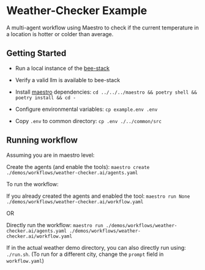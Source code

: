 # Weather-Checker Example

A multi-agent workflow using Maestro to check if the current temperature in a location is hotter or colder than average.

## Getting Started

* Run a local instance of the [bee-stack](https://github.com/i-am-bee/bee-stack/blob/main/README.md)

* Verify a valid llm is available to bee-stack

* Install [maestro](https://github.com/i-am-bee/beeai-labs) dependencies: `cd ../../../maestro && poetry shell && poetry install && cd -`

* Configure environmental variables: `cp example.env .env`

* Copy `.env` to common directory: `cp .env ./../common/src`

## Running workflow

Assuming you are in maestro level:

Create the agents (and enable the tools): `maestro create ./demos/workflows/weather-checker.ai/agents.yaml`

To run the workflow:

If you already created the agents and enabled the tool: `maestro run None ./demos/workflows/weather-checker.ai/workflow.yaml`

OR

Directly run the workflow: `maestro run ./demos/workflows/weather-checker.ai/agents.yaml ./demos/workflows/weather-checker.ai/workflow.yaml`

If in the actual weather demo directory, you can also directly run using: `./run.sh`.
(To run for a different city, change the `prompt` field in `workflow.yaml`)
